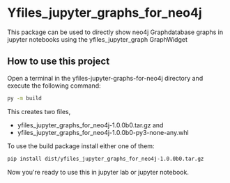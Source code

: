 # Yfiles_jupyter_graphs_for_neo4j

This package can be used to directly show neo4j Graphdatabase graphs in jupyter notebooks
using the yfiles_jupyter_graph GraphWidget

## How to use this project

Open a terminal in the yfiles-jupyter-graphs-for-neo4j directory and execute the following command:

```bash
py -m build
```

This creates two files,  
- yfiles_jupyter_graphs_for_neo4j-1.0.0b0.tar.gz and 
- yfiles_jupyter_graphs_for_neo4j-1.0.0b0-py3-none-any.whl

To use the build package install either one of them: 

```bash
pip install dist/yfiles_jupyter_graphs_for_neo4j-1.0.0b0.tar.gz
```
Now you're ready to use this in jupyter lab or jupyter notebook.
